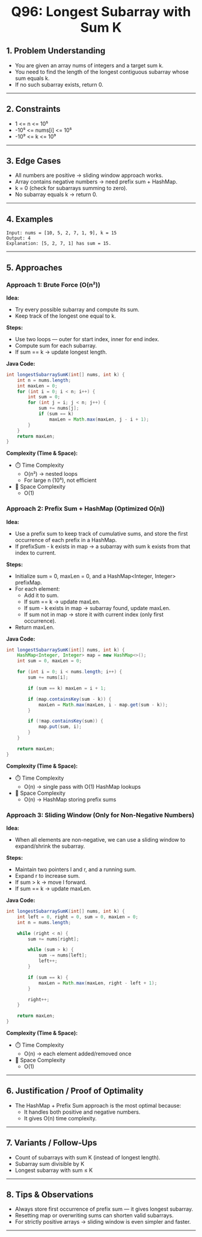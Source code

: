 <!-- #region 96-Longest Subarray with Sum K -->

<h1 style="text-align:center; font-size:2.5em; font-weight:bold;">Q96: Longest Subarray with Sum K</h1>

## 1. Problem Understanding

- You are given an array nums of integers and a target sum k.
- You need to find the length of the longest contiguous subarray whose sum equals k.
- If no such subarray exists, return 0.
---

## 2. Constraints

- 1 <= n <= 10⁵
- -10⁵ <= nums[i] <= 10⁵
- -10⁹ <= k <= 10⁹
---

## 3. Edge Cases

- All numbers are positive → sliding window approach works.
- Array contains negative numbers → need prefix sum + HashMap.
- k = 0 (check for subarrays summing to zero).
- No subarray equals k → return 0.
---

## 4. Examples

```text
Input: nums = [10, 5, 2, 7, 1, 9], k = 15
Output: 4
Explanation: [5, 2, 7, 1] has sum = 15.
```

---

## 5. Approaches

### Approach 1: Brute Force (O(n²))

**Idea:**
- Try every possible subarray and compute its sum.
- Keep track of the longest one equal to k.

**Steps:**
- Use two loops — outer for start index, inner for end index.
- Compute sum for each subarray.
- If sum == k → update longest length.

**Java Code:**
```java
int longestSubarraySumK(int[] nums, int k) {
    int n = nums.length;
    int maxLen = 0;
    for (int i = 0; i < n; i++) {
        int sum = 0;
        for (int j = i; j < n; j++) {
            sum += nums[j];
            if (sum == k)
                maxLen = Math.max(maxLen, j - i + 1);
        }
    }
    return maxLen;
}
```

**Complexity (Time & Space):**
- ⏱️ Time Complexity
  * O(n²) → nested loops
  * For large n (10⁵), not efficient
- 💾 Space Complexity
  * O(1)

### Approach 2: Prefix Sum + HashMap (Optimized O(n))

**Idea:**
- Use a prefix sum to keep track of cumulative sums, and store the first occurrence of each prefix in a HashMap.
- If prefixSum - k exists in map → a subarray with sum k exists from that index to current.

**Steps:**
- Initialize sum = 0, maxLen = 0, and a HashMap<Integer, Integer> prefixMap.
- For each element:
  * Add it to sum.
  * If sum == k → update maxLen.
  * If sum - k exists in map → subarray found, update maxLen.
  * If sum not in map → store it with current index (only first occurrence).
- Return maxLen.

**Java Code:**
```java
int longestSubarraySumK(int[] nums, int k) {
    HashMap<Integer, Integer> map = new HashMap<>();
    int sum = 0, maxLen = 0;

    for (int i = 0; i < nums.length; i++) {
        sum += nums[i];

        if (sum == k) maxLen = i + 1;

        if (map.containsKey(sum - k)) {
            maxLen = Math.max(maxLen, i - map.get(sum - k));
        }

        if (!map.containsKey(sum)) {
            map.put(sum, i);
        }
    }

    return maxLen;
}
```

**Complexity (Time & Space):**
- ⏱️ Time Complexity
  * O(n) → single pass with O(1) HashMap lookups
- 💾 Space Complexity
  * O(n) → HashMap storing prefix sums

### Approach 3: Sliding Window (Only for Non-Negative Numbers)

**Idea:**
- When all elements are non-negative, we can use a sliding window to expand/shrink the subarray.

**Steps:**
- Maintain two pointers l and r, and a running sum.
- Expand r to increase sum.
- If sum > k → move l forward.
- If sum == k → update maxLen.

**Java Code:**
```java
int longestSubarraySumK(int[] nums, int k) {
    int left = 0, right = 0, sum = 0, maxLen = 0;
    int n = nums.length;

    while (right < n) {
        sum += nums[right];

        while (sum > k) {
            sum -= nums[left];
            left++;
        }

        if (sum == k) {
            maxLen = Math.max(maxLen, right - left + 1);
        }

        right++;
    }

    return maxLen;
}
```

**Complexity (Time & Space):**
- ⏱️ Time Complexity
  * O(n) → each element added/removed once
- 💾 Space Complexity
  * O(1)

---

## 6. Justification / Proof of Optimality

- The HashMap + Prefix Sum approach is the most optimal because:
  * It handles both positive and negative numbers.
  * It gives O(n) time complexity.
---

## 7. Variants / Follow-Ups

- Count of subarrays with sum K (instead of longest length).
- Subarray sum divisible by K
- Longest subarray with sum ≤ K
---

## 8. Tips & Observations

- Always store first occurrence of prefix sum — it gives longest subarray.
- Resetting map or overwriting sums can shorten valid subarrays.
- For strictly positive arrays → sliding window is even simpler and faster.
---

<!-- #endregion -->
